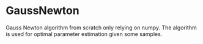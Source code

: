 # GaussNewton

Gauss Newton algorithm from scratch only relying on numpy. The algorithm is used for optimal parameter estimation given some samples.
